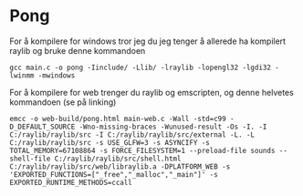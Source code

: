 # Pong

For å kompilere for windows tror jeg du jeg tenger å allerede ha kompilert raylib og bruke denne kommandoen

```Shell
gcc main.c -o pong -Iinclude/ -Llib/ -lraylib -lopengl32 -lgdi32 -lwinmm -mwindows
```

For å kompilere for web trenger du raylib og emscripten, og denne helvetes kommandoen (se på linking)

```Shell
emcc -o web-build/pong.html main-web.c -Wall -std=c99 -D_DEFAULT_SOURCE -Wno-missing-braces -Wunused-result -Os -I. -I C:/raylib/raylib/src -I C:/raylib/raylib/src/external -L. -L C:/raylib/raylib/src -s USE_GLFW=3 -s ASYNCIFY -s TOTAL_MEMORY=67108864 -s FORCE_FILESYSTEM=1 --preload-file sounds --shell-file C:/raylib/raylib/src/shell.html C:/raylib/raylib/src/web/libraylib.a -DPLATFORM_WEB -s 'EXPORTED_FUNCTIONS=["_free","_malloc","_main"]' -s EXPORTED_RUNTIME_METHODS=ccall
```
